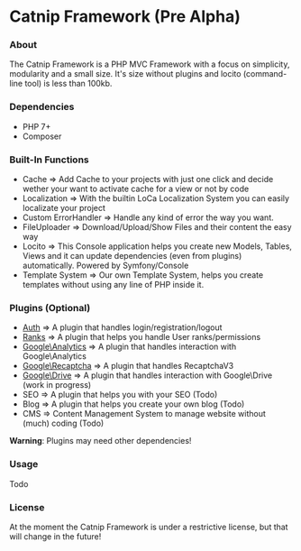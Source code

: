 # Catnip Framework (Pre Alpha)
 
### About
The Catnip Framework is a PHP MVC Framework with a focus on simplicity, modularity and a small size.
It's size without plugins and locito (command-line tool) is less than 100kb.

### Dependencies
* PHP 7+
* Composer

### Built-In Functions
* Cache => Add Cache to your projects with just one click and decide wether your want to activate cache for a view or not by code
* Localization => With the builtin LoCa Localization System you can easily localizate your project
* Custom ErrorHandler => Handle any kind of error the way you want.
* FileUploader => Download/Upload/Show Files and their content the easy way
* Locito => This Console application helps you create new Models, Tables, Views and it can update dependencies (even from plugins) automatically. Powered by Symfony/Console
* Template System => Our own Template System, helps you create templates without using any line of PHP inside it.

### Plugins (Optional)
* [Auth](https://github.com/daredloco/catnip/tree/main/plugins/Auth) => A plugin that handles login/registration/logout
* [Ranks](https://github.com/daredloco/catnip/tree/main/plugins/Ranks) => A plugin that helps you handle User ranks/permissions
* [Google\Analytics](https://github.com/daredloco/catnip/tree/main/plugins/Google) => A plugin that handles interaction with Google\Analytics
* [Google\Recaptcha](https://github.com/daredloco/catnip/tree/main/plugins/Google) => A plugin that handles RecaptchaV3
* [Google\Drive](https://github.com/daredloco/catnip/tree/main/plugins/Google) => A plugin that handles interaction with Google\Drive (work in progress)
* SEO => A plugin that helps you with your SEO (Todo)
* Blog => A plugin that helps you create your own blog (Todo)
* CMS => Content Management System to manage website without (much) coding (Todo)

**Warning**: Plugins may need other dependencies!

### Usage
Todo

### License
At the moment the Catnip Framework is under a restrictive license, but that will change in the future!
